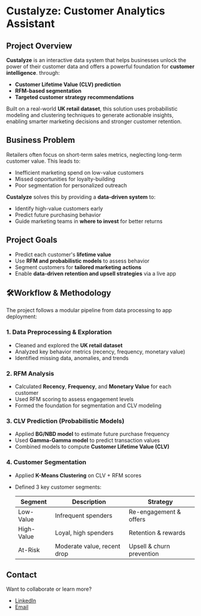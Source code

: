 
# Custalyze: Customer Analytics Assistant

## Project Overview

**Custalyze** is an interactive data system that helps businesses unlock the power of their customer data and offers a powerful foundation for **customer intelligence**. through:


* **Customer Lifetime Value (CLV) prediction**
* **RFM-based segmentation**
* **Targeted customer strategy recommendations**

Built on a real-world **UK retail dataset**, this solution uses probabilistic modeling and clustering techniques to generate actionable insights, enabling smarter marketing decisions and stronger customer retention.


## Business Problem

Retailers often focus on short-term sales metrics, neglecting long-term customer value. This leads to:

* Inefficient marketing spend on low-value customers
* Missed opportunities for loyalty-building
* Poor segmentation for personalized outreach

**Custalyze** solves this by providing a **data-driven system** to:

* Identify high-value customers early
* Predict future purchasing behavior
* Guide marketing teams in **where to invest** for better returns


## Project Goals

* Predict each customer's **lifetime value**
* Use **RFM and probabilistic models** to assess behavior
* Segment customers for **tailored marketing actions**
* Enable **data-driven retention and upsell strategies** via a live app


## 🛠Workflow & Methodology

The project follows a modular pipeline from data processing to app deployment:

### 1. Data Preprocessing & Exploration

* Cleaned and explored the **UK retail dataset**
* Analyzed key behavior metrics (recency, frequency, monetary value)
* Identified missing data, anomalies, and trends

### 2. RFM Analysis

* Calculated **Recency**, **Frequency**, and **Monetary Value** for each customer
* Used RFM scoring to assess engagement levels
* Formed the foundation for segmentation and CLV modeling

### 3. CLV Prediction (Probabilistic Models)

* Applied **BG/NBD model** to estimate future purchase frequency
* Used **Gamma-Gamma model** to predict transaction values
* Combined models to compute **Customer Lifetime Value (CLV)**

### 4. Customer Segmentation

* Applied **K-Means Clustering** on CLV + RFM scores
* Defined 3 key customer segments:

  | Segment    | Description                 | Strategy                  |
  | ---------- | --------------------------- | ------------------------- |
  | Low-Value  | Infrequent spenders         | Re-engagement & offers    |
  | High-Value | Loyal, high spenders        | Retention & rewards       |
  | At-Risk    | Moderate value, recent drop | Upsell & churn prevention |



## Contact

Want to collaborate or learn more?

* [LinkedIn](https://www.linkedin.com/in/hadeel-als)
* [Email](mailto:alsaadonhadeel@gmail.com)


